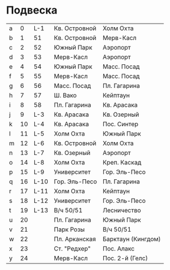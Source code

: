 # Подвеска

|   |   |       |                   |                   |
|---|---|-------|-------------------|-------------------|
|a  |0  |L-1    |Кв. Островной      |Холм Охта          |
|b  |1  |51     |Кв. Островной      |Мерв-Касл          |
|c  |2  |52     |Южный Парк         |Аэропорт           |
|d  |3  |53     |Мерв-Касл          |Аэропорт           |
|e  |4  |54     |Южный Парк         |Масс. Посад        |
|f  |5  |55     |Мерв-Касл          |Масс. Посад        |
|g  |6  |56     |Масс. Посад        |Пл. Гагарина       |
|h  |7  |57     |Ш. Вако            |Кейптаун           |
|i  |8  |58     |Пл. Гагарина       |Кв. Арасака        |
|j  |9  |L-3    |Кв. Арасака        |Кв. Озерный        |
|k  |10 |L-4    |Кв. Арасака        |Пос. Синтер        |
|l  |11 |L-5    |Холм Охта          |Южный Парк         |
|m  |12 |L-6    |Кв. Островной      |Холм Охта          |
|n  |13 |L-7    |Кв. Озерный        |Аэропорт           |
|o  |14 |L-8    |Холм Охта          |Креп. Каскад       |
|p  |15 |L-9    |Университет        |Гор. Эль-Песо      |
|q  |16 |L-10   |Гор. Эль-Песо      |Пл. Гагарина       |
|r  |17 |L-11   |Холм Охта          |Кейптаун           |
|s  |18 |L-12   |Университет        |Гор. Эль-Песо      |
|t  |19 |L-13   |В/ч 50/51          |Лесничество        |
|u  |20 |       |Пл. Гагарина       |Южный Парк         |
|v  |21 |       |Парк Розы          |В/ч 50/51          |
|w  |22 |       |Пл. Арканская      |Барктаун (Кингдом) |
|x  |23 |       |Ст. "Редхер"       |Пос. Алакс         |
|y  |24 |       |Мерв-Касл          |Пос. 2-й (Гелс)    |
